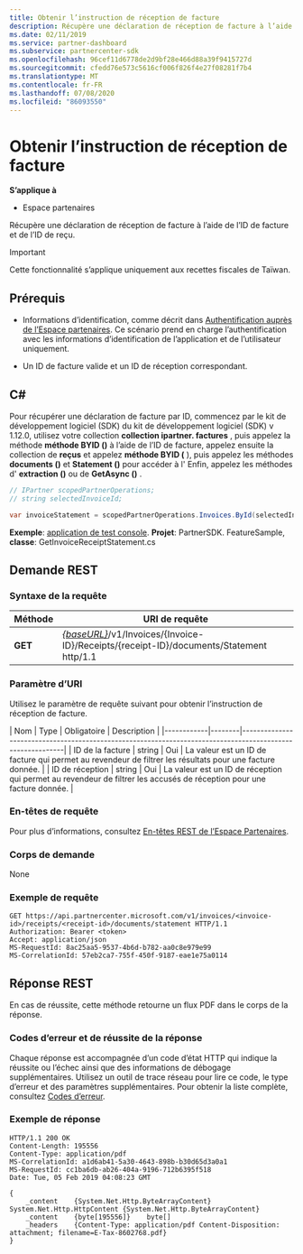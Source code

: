 ```yaml
---
title: Obtenir l’instruction de réception de facture
description: Récupère une déclaration de réception de facture à l’aide de l’ID de facture et de l’ID de reçu.
ms.date: 02/11/2019
ms.service: partner-dashboard
ms.subservice: partnercenter-sdk
ms.openlocfilehash: 96cef11d6778de2d9bf28e466d88a39f9415727d
ms.sourcegitcommit: cfedd76e573c5616cf006f826f4e27f08281f7b4
ms.translationtype: MT
ms.contentlocale: fr-FR
ms.lasthandoff: 07/08/2020
ms.locfileid: "86093550"
---
```

# <a name="get-invoice-receipt-statement"></a>Obtenir l’instruction de réception de facture

**S’applique à**

- Espace partenaires

Récupère une déclaration de réception de facture à l’aide de l’ID de facture et de l’ID de reçu.

> [!IMPORTANT]
> Cette fonctionnalité s’applique uniquement aux recettes fiscales de Taïwan.

## <a name="prerequisites"></a>Prérequis

- Informations d’identification, comme décrit dans [Authentification auprès de l’Espace partenaires](partner-center-authentication.md). Ce scénario prend en charge l’authentification avec les informations d’identification de l’application et de l’utilisateur uniquement.

- Un ID de facture valide et un ID de réception correspondant.

## <a name="c"></a>C\#

Pour récupérer une déclaration de facture par ID, commencez par le kit de développement logiciel (SDK) du kit de développement logiciel (SDK) v 1.12.0, utilisez votre collection **collection ipartner. factures** , puis appelez la méthode **méthode BYID ()** à l’aide de l’ID de facture, appelez ensuite la collection de **reçus** et appelez **méthode BYID (** ), puis appelez les méthodes **documents ()** et **Statement ()** pour accéder à l' Enfin, appelez les méthodes d' **extraction ()** ou de **GetAsync ()** .

``` csharp
// IPartner scopedPartnerOperations;
// string selectedInvoiceId;

var invoiceStatement = scopedPartnerOperations.Invoices.ById(selectedInvoiceId).Receipts.ById(selectedReceipt).Documents.Statement.Get();
```

**Exemple**: [application de test console](console-test-app.md). **Projet**: PartnerSDK. FeatureSample, **classe**: GetInvoiceReceiptStatement.cs

## <a name="rest-request"></a>Demande REST

### <a name="request-syntax"></a>Syntaxe de la requête

| Méthode  | URI de requête                                                                                                            |
|---------|------------------------------------------------------------------------------------------------------------------------|
| **GET** | [*{baseURL}*](partner-center-rest-urls.md)/v1/Invoices/{Invoice-ID}/Receipts/{receipt-ID}/documents/Statement http/1.1 |

### <a name="uri-parameter"></a>Paramètre d’URI

Utilisez le paramètre de requête suivant pour obtenir l’instruction de réception de facture.

| Nom       | Type   | Obligatoire | Description                                                                                    |
|------------|--------|-----------------------------------------------------------------------------------------------------------|
| ID de la facture | string | Oui      | La valeur est un ID de facture qui permet au revendeur de filtrer les résultats pour une facture donnée. |
| ID de réception | string | Oui      | La valeur est un ID de réception qui permet au revendeur de filtrer les accusés de réception pour une facture donnée. |

### <a name="request-headers"></a>En-têtes de requête

Pour plus d’informations, consultez [En-têtes REST de l’Espace Partenaires](headers.md).

### <a name="request-body"></a>Corps de demande

None

### <a name="request-example"></a>Exemple de requête

```http
GET https://api.partnercenter.microsoft.com/v1/invoices/<invoice-id>/receipts/<receipt-id>/documents/statement HTTP/1.1
Authorization: Bearer <token>
Accept: application/json
MS-RequestId: 8ac25aa5-9537-4b6d-b782-aa0c8e979e99
MS-CorrelationId: 57eb2ca7-755f-450f-9187-eae1e75a0114
```

## <a name="rest-response"></a>Réponse REST

En cas de réussite, cette méthode retourne un flux PDF dans le corps de la réponse.

### <a name="response-success-and-error-codes"></a>Codes d’erreur et de réussite de la réponse

Chaque réponse est accompagnée d’un code d’état HTTP qui indique la réussite ou l’échec ainsi que des informations de débogage supplémentaires. Utilisez un outil de trace réseau pour lire ce code, le type d’erreur et des paramètres supplémentaires. Pour obtenir la liste complète, consultez [Codes d’erreur](error-codes.md).

### <a name="response-example"></a>Exemple de réponse

```http
HTTP/1.1 200 OK
Content-Length: 195556
Content-Type: application/pdf
MS-CorrelationId: a1d6ab41-5a30-4643-898b-b30d65d3a0a1
MS-RequestId: cc1ba6db-ab26-404a-9196-712b6395f518
Date: Tue, 05 Feb 2019 04:08:23 GMT

{
    _content    {System.Net.Http.ByteArrayContent}    System.Net.Http.HttpContent {System.Net.Http.ByteArrayContent}
    _content    {byte[195556]}    byte[]
    _headers    {Content-Type: application/pdf Content-Disposition: attachment; filename=E-Tax-8602768.pdf}
}
```
